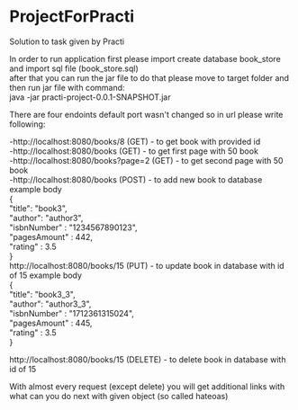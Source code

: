 # ProjectForPracti
Solution to task given by Practi

In order to run application  first please import create database book_store and import sql file (book_store.sql)<br/>
after that you can run the jar file to do that please move to target folder and then run jar file with command:<br/>
java -jar practi-project-0.0.1-SNAPSHOT.jar<br/>

There are four endoints default port wasn't changed so in url please write following:<br/>

-http://localhost:8080/books/8    (GET) - to get book with provided id <br/>
-http://localhost:8080/books      (GET) - to get first page with 50 book <br/>
-http://localhost:8080/books?page=2      (GET) - to get second page with 50 book <br/>
-http://localhost:8080/books        (POST) - to add new book to database example body  <br/>
                                            { <br/>
                                              "title": "book3", <br/>
                                              "author": "author3", <br/>
                                              "isbnNumber" : "1234567890123", <br/>
                                              "pagesAmount" : 442, <br/>
                                              "rating" : 3.5 <br/>
                                            } <br/>
http://localhost:8080/books/15    (PUT) - to update book in database with id of 15  example body <br/>
                                            { <br/>
                                              "title": "book3_3", <br/> 
                                              "author": "author3_3", <br/>
                                              "isbnNumber" : "1712361315024", <br/>
                                              "pagesAmount" : 445, <br/>
                                              "rating" : 3.5 <br/>
                                            }<br/>
 
http://localhost:8080/books/15    (DELETE) - to delete book in database with id of 15 <br/>

With almost every request (except delete) you will get additional links with what can you do next with given object (so called hateoas)
